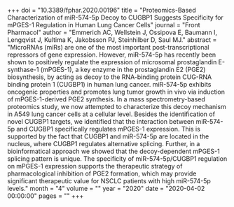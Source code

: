 +++
doi = "10.3389/fphar.2020.00196"
title = "Proteomics-Based Characterization of miR-574-5p Decoy to CUGBP1 Suggests Specificity for mPGES-1 Regulation in Human Lung Cancer Cells"
journal = "Front Pharmacol"
author = "Emmerich AC, Wellstein J, Ossipova E, Baumann I, Lengqvist J, Kultima K, Jakobsson PJ, Steinhilber D, Saul MJ."
abstract = "MicroRNAs (miRs) are one of the most important post-transcriptional repressors of gene expression. However, miR-574-5p has recently been shown to positively regulate the expression of microsomal prostaglandin E-synthase-1 (mPGES-1), a key enzyme in the prostaglandin E2 (PGE2) biosynthesis, by acting as decoy to the RNA-binding protein CUG-RNA binding protein 1 (CUGBP1) in human lung cancer. miR-574-5p exhibits oncogenic properties and promotes lung tumor growth in vivo via induction of mPGES-1-derived PGE2 synthesis. In a mass spectrometry-based proteomics study, we now attempted to characterize this decoy mechanism in A549 lung cancer cells at a cellular level. Besides the identification of novel CUGBP1 targets, we identified that the interaction between miR-574-5p and CUGBP1 specifically regulates mPGES-1 expression. This is supported by the fact that CUGBP1 and miR-574-5p are located in the nucleus, where CUGBP1 regulates alternative splicing. Further, in a bioinformatical approach we showed that the decoy-dependent mPGES-1 splicing pattern is unique. The specificity of miR-574-5p/CUGBP1 regulation on mPGES-1 expression supports the therapeutic strategy of pharmacological inhibition of PGE2 formation, which may provide significant therapeutic value for NSCLC patients with high miR-574-5p levels."
month = "4"
volume = ""
year = "2020"
date = "2020-04-02 00:00:00"
pages = ""
+++

